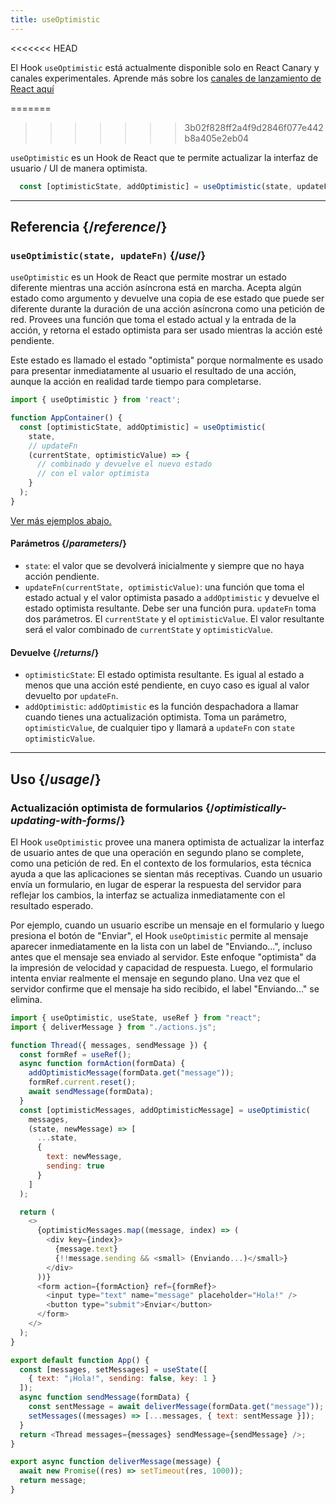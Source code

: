 ```yaml
---
title: useOptimistic
---
```


<<<<<<< HEAD
<Canary>

El Hook `useOptimistic` está actualmente disponible solo en React Canary y canales experimentales. Aprende más sobre los [canales de lanzamiento de React aquí](/community/versioning-policy#all-release-channels)

</Canary>

=======
>>>>>>> 3b02f828ff2a4f9d2846f077e442b8a405e2eb04
<Intro>

`useOptimistic` es un Hook de React que te permite actualizar la interfaz de usuario / UI de manera optimista.

```js
  const [optimisticState, addOptimistic] = useOptimistic(state, updateFn);
```

</Intro>

<InlineToc />

---

## Referencia {/*reference*/}

### `useOptimistic(state, updateFn)` {/*use*/}

`useOptimistic` es un Hook de React que permite mostrar un estado diferente mientras una acción asíncrona está en marcha. Acepta algún estado como argumento y devuelve una copia de ese estado que puede ser diferente durante la duración de una acción asíncrona como una petición de red. Provees una función que toma el estado actual y la entrada de la acción, y retorna el estado optimista para ser usado mientras la acción esté pendiente.

Este estado es llamado el estado "optimista" porque normalmente es usado para presentar inmediatamente al usuario el resultado de una acción, aunque la acción en realidad tarde tiempo para completarse.

```js
import { useOptimistic } from 'react';

function AppContainer() {
  const [optimisticState, addOptimistic] = useOptimistic(
    state,
    // updateFn
    (currentState, optimisticValue) => {
      // combinado y devuelve el nuevo estado
      // con el valor optimista
    }
  );
}
```

[Ver más ejemplos abajo.](#usage)

#### Parámetros {/*parameters*/}

* `state`: el valor que se devolverá inicialmente y siempre que no haya acción pendiente.
* `updateFn(currentState, optimisticValue)`: una función que toma el estado actual y el valor optimista pasado a `addOptimistic` y devuelve el estado optimista resultante. Debe ser una función pura. `updateFn` toma dos parámetros. El `currentState` y el `optimisticValue`. El valor resultante será el valor combinado de `currentState` y `optimisticValue`.


#### Devuelve {/*returns*/}

* `optimisticState`: El estado optimista resultante. Es igual al estado a menos que una acción esté pendiente, en cuyo caso es igual al valor devuelto por `updateFn`.
* `addOptimistic`: `addOptimistic` es la función despachadora a llamar cuando tienes una actualización optimista. Toma un parámetro, `optimisticValue`, de cualquier tipo y llamará a `updateFn` con `state` `optimisticValue`.

---

## Uso {/*usage*/}

### Actualización optimista de formularios {/*optimistically-updating-with-forms*/}

El Hook `useOptimistic` provee una manera optimista de actualizar la interfaz de usuario antes de que una operación en segundo plano se complete, como una petición de red. En el contexto de los formularios, esta técnica ayuda a que las aplicaciones se sientan más receptivas. Cuando un usuario envía un formulario, en lugar de esperar la respuesta del servidor para reflejar los cambios, la interfaz se actualiza inmediatamente con el resultado esperado.

Por ejemplo, cuando un usuario escribe un mensaje en el formulario y luego presiona el botón de "Enviar", el Hook `useOptimistic` permite al mensaje aparecer inmediatamente en la lista con un label de "Enviando...", incluso antes que el mensaje sea enviado al servidor. Este enfoque  "optimista" da la impresión de velocidad y capacidad de respuesta. Luego, el formulario intenta enviar realmente el mensaje en segundo plano. Una vez que el servidor confirme que el mensaje ha sido recibido, el label "Enviando..." se elimina.

<Sandpack>


```js src/App.js
import { useOptimistic, useState, useRef } from "react";
import { deliverMessage } from "./actions.js";

function Thread({ messages, sendMessage }) {
  const formRef = useRef();
  async function formAction(formData) {
    addOptimisticMessage(formData.get("message"));
    formRef.current.reset();
    await sendMessage(formData);
  }
  const [optimisticMessages, addOptimisticMessage] = useOptimistic(
    messages,
    (state, newMessage) => [
      ...state,
      {
        text: newMessage,
        sending: true
      }
    ]
  );

  return (
    <>
      {optimisticMessages.map((message, index) => (
        <div key={index}>
          {message.text}
          {!!message.sending && <small> (Enviando...)</small>}
        </div>
      ))}
      <form action={formAction} ref={formRef}>
        <input type="text" name="message" placeholder="Hola!" />
        <button type="submit">Enviar</button>
      </form>
    </>
  );
}

export default function App() {
  const [messages, setMessages] = useState([
    { text: "¡Hola!", sending: false, key: 1 }
  ]);
  async function sendMessage(formData) {
    const sentMessage = await deliverMessage(formData.get("message"));
    setMessages((messages) => [...messages, { text: sentMessage }]);
  }
  return <Thread messages={messages} sendMessage={sendMessage} />;
}
```

```js src/actions.js
export async function deliverMessage(message) {
  await new Promise((res) => setTimeout(res, 1000));
  return message;
}
```


</Sandpack>
